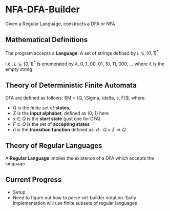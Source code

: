 # NFA-DFA-Builder
Given a Regular Language, constructs a DFA or NFA

## Mathematical Definitions
The program accepts a **Language**: A set of strings defined by $L \subseteq \{0, 1\}^{*}$  

i.e.,  $L \subseteq \{0, 1\}^{*}$ is enumerated by $\lambda$, 0, 1, 00, 01, 10, 11, 000, ... where $\lambda$ is the empty string

## Theory of Deterministic Finite Automata
DFA are defined as follows: $M = \{Q, \Sigma, \delta, s, F}$, where:
* Q is the finite set of **states**,
* $\Sigma$ is the **input alphabet**, defined as (0, 1) here
* $s \in Q$ is the **start state** (just one for DFA)
* $F \subseteq Q$ is the set of **accepting states**
* d is the **transition function** defined as: $d: Q \times \Sigma \Rightarrow Q$
## Theory of Regular Languages
A **Regular Language** implies the existence of a DFA which accepts the language.

## Current Progress
* Setup
* Need to figure out how to parse set-builder notation. Early implementation will use finite subsets of regular languages